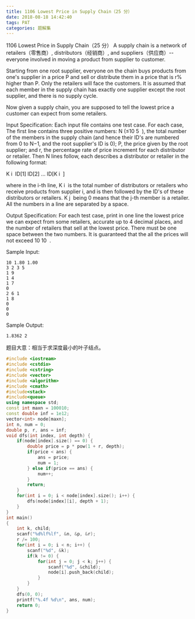 ```yaml
---
title: 1106 Lowest Price in Supply Chain（25 分）
date: 2018-08-18 14:42:40
tags: PAT
categories: 题解集
---
```


1106 Lowest Price in Supply Chain（25 分）
A supply chain is a network of retailers（零售商）, distributors（经销商）, and suppliers（供应商）-- everyone involved in moving a product from supplier to customer.

Starting from one root supplier, everyone on the chain buys products from one's supplier in a price P and sell or distribute them in a price that is r% higher than P. Only the retailers will face the customers. It is assumed that each member in the supply chain has exactly one supplier except the root supplier, and there is no supply cycle.

Now given a supply chain, you are supposed to tell the lowest price a customer can expect from some retailers.

Input Specification:
Each input file contains one test case. For each case, The first line contains three positive numbers: N (≤10
​5
​​ ), the total number of the members in the supply chain (and hence their ID's are numbered from 0 to N−1, and the root supplier's ID is 0); P, the price given by the root supplier; and r, the percentage rate of price increment for each distributor or retailer. Then N lines follow, each describes a distributor or retailer in the following format:

K
​i
​​  ID[1] ID[2] ... ID[K
​i
​​ ]

where in the i-th line, K
​i
​​  is the total number of distributors or retailers who receive products from supplier i, and is then followed by the ID's of these distributors or retailers. K
​j
​​  being 0 means that the j-th member is a retailer. All the numbers in a line are separated by a space.

Output Specification:
For each test case, print in one line the lowest price we can expect from some retailers, accurate up to 4 decimal places, and the number of retailers that sell at the lowest price. There must be one space between the two numbers. It is guaranteed that the all the prices will not exceed 10
​10
​​ .

Sample Input:
```
10 1.80 1.00
3 2 3 5
1 9
1 4
1 7
0
2 6 1
1 8
0
0
0
```
Sample Output:
```
1.8362 2
```
题目大意：相当于求深度最小的叶子结点。
```cpp
#include <iostream>
#include <cstdio>
#include <cstring>
#include <vector>
#include <algorithm>
#include <cmath>
#include<stack>
#include<queue>
using namespace std;
const int maxn = 100010;
const double inf = 1e12;
vector<int> node[maxn];
int n, num = 0;
double p, r, ans = inf;
void dfs(int index, int depth) {
    if(node[index].size() == 0) {
        double price = p * pow(1 + r, depth);
        if(price < ans) {
            ans = price;
            num = 1;
        } else if(price == ans) {
            num++;
        }
        return;
    }
    for(int i = 0; i < node[index].size(); i++) {
        dfs(node[index][i], depth + 1);
    }
}
int main()
{
    int k, child;
    scanf("%d%lf%lf", &n, &p, &r);
    r /= 100;
    for(int i = 0; i < n; i++) {
        scanf("%d", &k);
        if(k != 0) {
            for(int j = 0; j < k; j++) {
                scanf("%d", &child);
                node[i].push_back(child);
            }
        }
    }
    dfs(0, 0);
    printf("%.4f %d\n", ans, num);
    return 0;
}

```